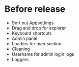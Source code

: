 # Before release
- Sort out Appsettings
- Drag and drop for explorer
- Keyboard shortcuts
- Admin panel
- Loaders for user section
- Cleaning
- Username for admin login logs
- Loggers